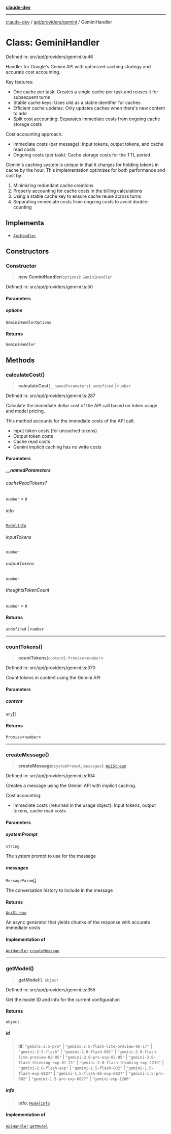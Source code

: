 [**claude-dev**](../../../../README.md)

***

[claude-dev](../../../../README.md) / [api/providers/gemini](../README.md) / GeminiHandler

# Class: GeminiHandler

Defined in: src/api/providers/gemini.ts:46

Handler for Google's Gemini API with optimized caching strategy and accurate cost accounting.

Key features:
- One cache per task: Creates a single cache per task and reuses it for subsequent turns
- Stable cache keys: Uses ulid as a stable identifier for caches
- Efficient cache updates: Only updates caches when there's new content to add
- Split cost accounting: Separates immediate costs from ongoing cache storage costs

Cost accounting approach:
- Immediate costs (per message): Input tokens, output tokens, and cache read costs
- Ongoing costs (per task): Cache storage costs for the TTL period

Gemini's caching system is unique in that it charges for holding tokens in cache by the hour.
This implementation optimizes for both performance and cost by:
1. Minimizing redundant cache creations
2. Properly accounting for cache costs in the billing calculations
3. Using a stable cache key to ensure cache reuse across turns
4. Separating immediate costs from ongoing costs to avoid double-counting

## Implements

- [`ApiHandler`](../../../interfaces/ApiHandler.md)

## Constructors

### Constructor

> **new GeminiHandler**(`options`): `GeminiHandler`

Defined in: src/api/providers/gemini.ts:50

#### Parameters

##### options

`GeminiHandlerOptions`

#### Returns

`GeminiHandler`

## Methods

### calculateCost()

> **calculateCost**(`__namedParameters`): `undefined` \| `number`

Defined in: src/api/providers/gemini.ts:287

Calculate the immediate dollar cost of the API call based on token usage and model pricing.

This method accounts for the immediate costs of the API call:
- Input token costs (for uncached tokens)
- Output token costs
- Cache read costs
- Gemini implicit caching has no write costs

#### Parameters

##### \_\_namedParameters

###### cacheReadTokens?

`number` = `0`

###### info

[`ModelInfo`](../../../../shared/api/interfaces/ModelInfo.md)

###### inputTokens

`number`

###### outputTokens

`number`

###### thoughtsTokenCount

`number` = `0`

#### Returns

`undefined` \| `number`

***

### countTokens()

> **countTokens**(`content`): `Promise`\<`number`\>

Defined in: src/api/providers/gemini.ts:370

Count tokens in content using the Gemini API

#### Parameters

##### content

`any`[]

#### Returns

`Promise`\<`number`\>

***

### createMessage()

> **createMessage**(`systemPrompt`, `messages`): [`ApiStream`](../../../transform/stream/type-aliases/ApiStream.md)

Defined in: src/api/providers/gemini.ts:104

Creates a message using the Gemini API with implicit caching.

Cost accounting:
- Immediate costs (returned in the usage object): Input tokens, output tokens, cache read costs

#### Parameters

##### systemPrompt

`string`

The system prompt to use for the message

##### messages

`MessageParam`[]

The conversation history to include in the message

#### Returns

[`ApiStream`](../../../transform/stream/type-aliases/ApiStream.md)

An async generator that yields chunks of the response with accurate immediate costs

#### Implementation of

[`ApiHandler`](../../../interfaces/ApiHandler.md).[`createMessage`](../../../interfaces/ApiHandler.md#createmessage)

***

### getModel()

> **getModel**(): `object`

Defined in: src/api/providers/gemini.ts:355

Get the model ID and info for the current configuration

#### Returns

`object`

##### id

> **id**: `"gemini-2.5-pro"` \| `"gemini-2.5-flash-lite-preview-06-17"` \| `"gemini-2.5-flash"` \| `"gemini-2.0-flash-001"` \| `"gemini-2.0-flash-lite-preview-02-05"` \| `"gemini-2.0-pro-exp-02-05"` \| `"gemini-2.0-flash-thinking-exp-01-21"` \| `"gemini-2.0-flash-thinking-exp-1219"` \| `"gemini-2.0-flash-exp"` \| `"gemini-1.5-flash-002"` \| `"gemini-1.5-flash-exp-0827"` \| `"gemini-1.5-flash-8b-exp-0827"` \| `"gemini-1.5-pro-002"` \| `"gemini-1.5-pro-exp-0827"` \| `"gemini-exp-1206"`

##### info

> **info**: [`ModelInfo`](../../../../shared/api/interfaces/ModelInfo.md)

#### Implementation of

[`ApiHandler`](../../../interfaces/ApiHandler.md).[`getModel`](../../../interfaces/ApiHandler.md#getmodel)
